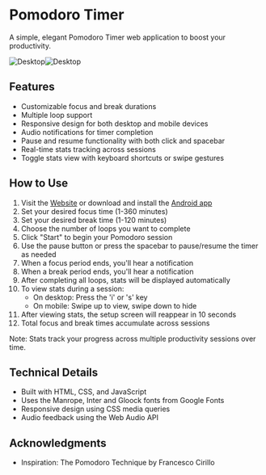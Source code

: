 # Pomodoro Timer

A simple, elegant Pomodoro Timer web application to boost your productivity.

![Desktop](https://github.com/user-attachments/assets/f70712ed-bc38-4128-ae6d-0715ae5a5baf)![Desktop](https://github.com/user-attachments/assets/9197f149-e7bb-48ac-948e-0ad22430aec1)

## Features
- Customizable focus and break durations
- Multiple loop support
- Responsive design for both desktop and mobile devices
- Audio notifications for timer completion
- Pause and resume functionality with both click and spacebar
- Real-time stats tracking across sessions
- Toggle stats view with keyboard shortcuts or swipe gestures

## How to Use
1. Visit the [Website](https://anuragmmer.github.io/pomodoro) or download and install the [Android app](https://github.com/anuragmmer/pomodoro/raw/main/assets/android/anuragmmer.pomodoro.v.1.0.apk)
2. Set your desired focus time (1-360 minutes)
3. Set your desired break time (1-120 minutes)
4. Choose the number of loops you want to complete
5. Click "Start" to begin your Pomodoro session
6. Use the pause button or press the spacebar to pause/resume the timer as needed
7. When a focus period ends, you'll hear a notification
8. When a break period ends, you'll hear a notification
9. After completing all loops, stats will be displayed automatically
10. To view stats during a session:
    - On desktop: Press the 'i' or 's' key
    - On mobile: Swipe up to view, swipe down to hide
11. After viewing stats, the setup screen will reappear in 10 seconds
12. Total focus and break times accumulate across sessions

Note: Stats track your progress across multiple productivity sessions over time.

## Technical Details

- Built with HTML, CSS, and JavaScript
- Uses the Manrope, Inter and Gloock fonts from Google Fonts
- Responsive design using CSS media queries
- Audio feedback using the Web Audio API

## Acknowledgments

- Inspiration: The Pomodoro Technique by Francesco Cirillo
